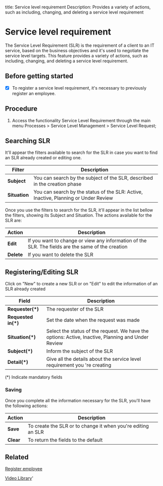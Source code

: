 title: Service level requirement
Description: Provides a variety of actions, such as including, changing, and deleting a service level requirement

# Service level requirement
The Service Level Requirement (SLR) is the requirement of a client to an IT service, based on the business objectives and it's used to negotiate the service level targets.
This feature provides a variety of actions, such as including, changing, and deleting a service level requirement.

## Before getting started

 - [x] To register a service level requirement, it's necessary to previously register
an employee.

## Procedure

1.  Access the functionality Service Level Requirement through the main menu
    Processes \> Service Level Management \> Service Level Request;

## Searching SLR

It'll appear the filters available to search for the SLR in case you want to find an SLR already created or editing one.

|Filter|Description|
|------|-----------|
|**Subject**|You can search by the subject of the SLR, described in the creation phase|
|**Situation**| You can search by the status of the SLR: Active, Inactive, Planning or Under Review|

Once you use the filters to search for the SLR, it'll appear in the list bellow the filters, showing its Subject and Situation. The actions available for the SLR are:

|Action|Description|
|------|-----------|
|**Edit**|If you want to change or view any information of the SLR. The fields are the same of the creation|
|**Delete**|If you want to delete the SLR|


## Registering/Editing SLR

Click on "New" to create a new SLR or on "Edit" to edit the information of an SLR already created

|Field|Description|
|-----|-----------|
|**Requester(\*)**|The requester of the SLR|
|**Requested in(\*)**|Set the date when the request was made|
|**Situation(\*)**|Select the status of the request. We have the options: Active, Inactive, Planning and Under Review|
|**Subject(\*)**|Inform the subject of the SLR|
|**Detail(\*)**|Give all the details about the service level requirement you 're creating|

(\*) Indicate mandatory fields

### Saving

Once you complete all the information necessary for the SLR, you'll have the following actions:

|Action|Description|
|------|-----------|
|**Save**|To create the SLR or to change it when you're editing an SLR|
|**Clear**|To return the fields to the default|



## Related

[Register employee](/en-us/citsmart-platform-9/initial-settings/access-settings/user/register-employee.html)

<i class='fa fa-youtube-play  fa-2x' style='color:#97ce17;vertical-align: middle;'> </i> [Video Library](https://www.youtube.com/playlist?list=PLB5qK2uzf2RNz3E16sjg5mfdugX2Ia9jZ)'

